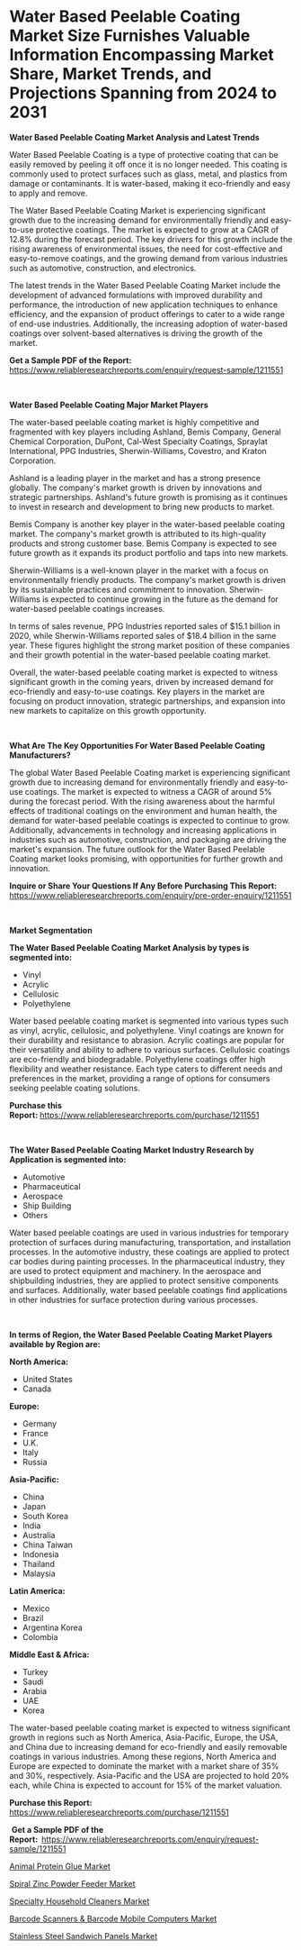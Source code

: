 <p><h1>Water Based Peelable Coating Market Size Furnishes Valuable Information Encompassing Market Share, Market Trends, and Projections Spanning from 2024 to 2031</h1></p><p><strong>Water Based Peelable Coating Market Analysis and Latest Trends</strong></p>
<p><p>Water Based Peelable Coating is a type of protective coating that can be easily removed by peeling it off once it is no longer needed. This coating is commonly used to protect surfaces such as glass, metal, and plastics from damage or contaminants. It is water-based, making it eco-friendly and easy to apply and remove.</p><p>The Water Based Peelable Coating Market is experiencing significant growth due to the increasing demand for environmentally friendly and easy-to-use protective coatings. The market is expected to grow at a CAGR of 12.8% during the forecast period. The key drivers for this growth include the rising awareness of environmental issues, the need for cost-effective and easy-to-remove coatings, and the growing demand from various industries such as automotive, construction, and electronics.</p><p>The latest trends in the Water Based Peelable Coating Market include the development of advanced formulations with improved durability and performance, the introduction of new application techniques to enhance efficiency, and the expansion of product offerings to cater to a wide range of end-use industries. Additionally, the increasing adoption of water-based coatings over solvent-based alternatives is driving the growth of the market.</p></p>
<p><strong>Get a Sample PDF of the Report:&nbsp;</strong> <a href="https://www.reliableresearchreports.com/enquiry/request-sample/1211551">https://www.reliableresearchreports.com/enquiry/request-sample/1211551</a></p>
<p>&nbsp;</p>
<p><strong>Water Based Peelable Coating Major Market Players</strong></p>
<p><p>The water-based peelable coating market is highly competitive and fragmented with key players including Ashland, Bemis Company, General Chemical Corporation, DuPont, Cal-West Specialty Coatings, Spraylat International, PPG Industries, Sherwin-Williams, Covestro, and Kraton Corporation.</p><p>Ashland is a leading player in the market and has a strong presence globally. The company's market growth is driven by innovations and strategic partnerships. Ashland's future growth is promising as it continues to invest in research and development to bring new products to market. </p><p>Bemis Company is another key player in the water-based peelable coating market. The company's market growth is attributed to its high-quality products and strong customer base. Bemis Company is expected to see future growth as it expands its product portfolio and taps into new markets.</p><p>Sherwin-Williams is a well-known player in the market with a focus on environmentally friendly products. The company's market growth is driven by its sustainable practices and commitment to innovation. Sherwin-Williams is expected to continue growing in the future as the demand for water-based peelable coatings increases.</p><p>In terms of sales revenue, PPG Industries reported sales of $15.1 billion in 2020, while Sherwin-Williams reported sales of $18.4 billion in the same year. These figures highlight the strong market position of these companies and their growth potential in the water-based peelable coating market. </p><p>Overall, the water-based peelable coating market is expected to witness significant growth in the coming years, driven by increased demand for eco-friendly and easy-to-use coatings. Key players in the market are focusing on product innovation, strategic partnerships, and expansion into new markets to capitalize on this growth opportunity.</p></p>
<p>&nbsp;</p>
<p><strong>What Are The Key Opportunities For Water Based Peelable Coating Manufacturers?</strong></p>
<p><p>The global Water Based Peelable Coating market is experiencing significant growth due to increasing demand for environmentally friendly and easy-to-use coatings. The market is expected to witness a CAGR of around 5% during the forecast period. With the rising awareness about the harmful effects of traditional coatings on the environment and human health, the demand for water-based peelable coatings is expected to continue to grow. Additionally, advancements in technology and increasing applications in industries such as automotive, construction, and packaging are driving the market's expansion. The future outlook for the Water Based Peelable Coating market looks promising, with opportunities for further growth and innovation.</p></p>
<p><strong>Inquire or Share Your Questions If Any Before Purchasing This Report:</strong> <a href="https://www.reliableresearchreports.com/enquiry/pre-order-enquiry/1211551">https://www.reliableresearchreports.com/enquiry/pre-order-enquiry/1211551</a></p>
<p>&nbsp;</p>
<p><strong>Market Segmentation</strong></p>
<p><strong>The Water Based Peelable Coating Market Analysis by types is segmented into:</strong></p>
<p><ul><li>Vinyl</li><li>Acrylic</li><li>Cellulosic</li><li>Polyethylene</li></ul></p>
<p><p>Water based peelable coating market is segmented into various types such as vinyl, acrylic, cellulosic, and polyethylene. Vinyl coatings are known for their durability and resistance to abrasion. Acrylic coatings are popular for their versatility and ability to adhere to various surfaces. Cellulosic coatings are eco-friendly and biodegradable. Polyethylene coatings offer high flexibility and weather resistance. Each type caters to different needs and preferences in the market, providing a range of options for consumers seeking peelable coating solutions.</p></p>
<p><strong>Purchase this Report:&nbsp;</strong><a href="https://www.reliableresearchreports.com/purchase/1211551">https://www.reliableresearchreports.com/purchase/1211551</a></p>
<p>&nbsp;</p>
<p><strong>The Water Based Peelable Coating Market Industry Research by Application is segmented into:</strong></p>
<p><ul><li>Automotive</li><li>Pharmaceutical</li><li>Aerospace</li><li>Ship Building</li><li>Others</li></ul></p>
<p><p>Water based peelable coatings are used in various industries for temporary protection of surfaces during manufacturing, transportation, and installation processes. In the automotive industry, these coatings are applied to protect car bodies during painting processes. In the pharmaceutical industry, they are used to protect equipment and machinery. In the aerospace and shipbuilding industries, they are applied to protect sensitive components and surfaces. Additionally, water based peelable coatings find applications in other industries for surface protection during various processes.</p></p>
<p>&nbsp;</p>
<p><strong>In terms of Region, the Water Based Peelable Coating Market Players available by Region are:</strong></p>
<p>
    <p> <strong> North America: </strong>
        <ul>
            <li>United States</li>
            <li>Canada</li>
        </ul>
        </p> 
    <p> <strong> Europe: </strong>
        <ul>
            <li>Germany</li>
            <li>France</li>
            <li>U.K.</li>
            <li>Italy</li>
            <li>Russia</li>
        </ul>
        </p> 
    <p> <strong> Asia-Pacific: </strong>
        <ul>
            <li>China</li>
            <li>Japan</li>
            <li>South Korea</li>
            <li>India</li>
            <li>Australia</li>
            <li>China Taiwan</li>
            <li>Indonesia</li>
            <li>Thailand</li>
            <li>Malaysia</li>
        </ul>
        </p> 
    <p> <strong> Latin America: </strong>
        <ul>
            <li>Mexico</li>
            <li>Brazil</li>
            <li>Argentina Korea</li>
            <li>Colombia</li>
        </ul>
        </p> 
    <p> <strong> Middle East & Africa: </strong>
        <ul>
            <li>Turkey</li>
            <li>Saudi</li>
            <li>Arabia</li>
            <li>UAE</li>
            <li>Korea</li>
        </ul>
    </p>
    </p>
<p><p>The water-based peelable coating market is expected to witness significant growth in regions such as North America, Asia-Pacific, Europe, the USA, and China due to increasing demand for eco-friendly and easily removable coatings in various industries. Among these regions, North America and Europe are expected to dominate the market with a market share of 35% and 30%, respectively. Asia-Pacific and the USA are projected to hold 20% each, while China is expected to account for 15% of the market valuation.</p></p>
<p><strong>Purchase this Report: </strong><a href="https://www.reliableresearchreports.com/purchase/1211551">https://www.reliableresearchreports.com/purchase/1211551</a></p>
<p>&nbsp;<strong>Get a Sample PDF of the Report:&nbsp;&nbsp;</strong><a href="https://www.reliableresearchreports.com/enquiry/request-sample/1211551">https://www.reliableresearchreports.com/enquiry/request-sample/1211551</a></p>
<p><strong></strong></p>
<p><p><a href="https://github.com/markusgodoy/Market-Research-Report-List-2/blob/main/animal-protein-glue-market.md">Animal Protein Glue Market</a></p><p><a href="https://medium.com/p/aff4bcee0c3f/edit">Spiral Zinc Powder Feeder Market</a></p><p><a href="https://medium.com/@rachelyoung56/specialty-household-cleaners-market-the-key-to-successful-business-strategy-forecast-till-2031-aad8cedebe3c">Specialty Household Cleaners Market</a></p><p><a href="https://medium.com/@rachelyoung56/barcode-scanners-amp-barcode-mobile-computers-market-insight-market-trends-growth-forecasted-6f00618f45e3">Barcode Scanners & Barcode Mobile Computers Market</a></p><p><a href="https://github.com/arionmp/Market-Research-Report-List-2/blob/main/stainless-steel-sandwich-panels-market.md">Stainless Steel Sandwich Panels Market</a></p></p>
